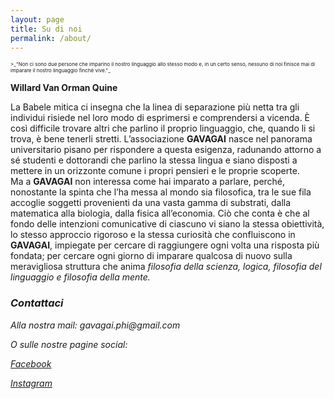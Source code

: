 ```yaml
---
layout: page
title: Su di noi
permalink: /about/
---
```


<p style="font-size: 8px;">>_"Non ci sono due persone che imparino il nostro linguaggio allo stesso modo e, in un certo senso, nessuno di noi finisce mai di imparare il nostro linguaggio finché vive."_</p>

**Willard Van Orman Quine**

La Babele mitica ci insegna che la linea di separazione più netta tra gli individui risiede nel loro modo di esprimersi e comprendersi a vicenda. È così difficile trovare altri che parlino il proprio linguaggio, che, quando li si trova, è bene tenerli stretti. L’associazione <b>GAVAGAI</b> nasce nel panorama universitario pisano per rispondere a questa esigenza, radunando attorno a sé studenti e dottorandi che parlino la stessa lingua e siano disposti a mettere in un orizzonte comune i propri pensieri e le proprie scoperte.
	<br>Ma a <b>GAVAGAI</b> non interessa come hai imparato a parlare, perché, nonostante la spinta che l’ha messa al mondo sia filosofica, tra le sue fila accoglie soggetti provenienti da una vasta gamma di substrati, dalla matematica alla biologia, dalla fisica all’economia. Ciò che conta è che al fondo delle intenzioni comunicative di ciascuno vi siano la stessa obiettività, lo stesso approccio rigoroso e la stessa curiosità che confluiscono in <b>GAVAGAI</b>, impiegate per cercare di raggiungere ogni volta una risposta più fondata; per cercare ogni giorno di imparare qualcosa di nuovo sulla meravigliosa struttura che anima <em>filosofia della scienza, logica, filosofia del linguaggio e filosofia della mente.

### Contattaci

Alla nostra mail: _gavagai.phi@gmail.com_

O sulle nostre pagine social:

[Facebook](http://facebook.com/gavagai.phi)

[Instagram](http://instagram.com/gavagai.phi)


